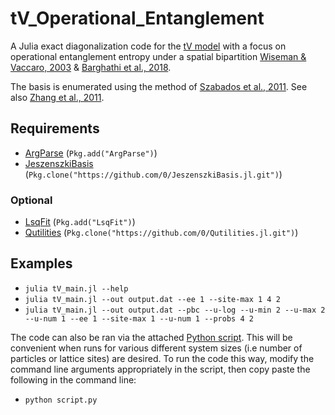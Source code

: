 # tV_Operational_Entanglement

A Julia exact diagonalization code for the [tV model](https://en.wikipedia.org/wiki/Bose%E2%80%93Hubbard_model) with a focus on operational entanglement entropy under a spatial bipartition [Wiseman & Vaccaro, 2003](https://journals.aps.org/prl/pdf/10.1103/PhysRevLett.91.097902) & [Barghathi et al., 2018](https://arxiv.org/pdf/1804.01114.pdf). 

The basis is enumerated using the method of [Szabados et al., 2011](http://coulson.chem.elte.hu/surjan/PREPRINTS/181.pdf).
See also [Zhang et al., 2011](http://arxiv.org/pdf/1102.4006v1.pdf).


## Requirements

* [ArgParse](https://github.com/carlobaldassi/ArgParse.jl) (`Pkg.add("ArgParse")`)
* [JeszenszkiBasis](https://github.com/0/JeszenszkiBasis.jl) (`Pkg.clone("https://github.com/0/JeszenszkiBasis.jl.git")`)

### Optional

* [LsqFit](https://github.com/JuliaOpt/LsqFit.jl) (`Pkg.add("LsqFit")`)
* [Qutilities](https://github.com/0/Qutilities.jl) (`Pkg.clone("https://github.com/0/Qutilities.jl.git")`)


## Examples

* `julia tV_main.jl --help`
* `julia tV_main.jl --out output.dat --ee 1 --site-max 1 4 2`
* `julia tV_main.jl --out output.dat --pbc --u-log --u-min 2 --u-max 2 --u-num 1 --ee 1 --site-max 1 --u-num 1 --probs 4 2`

The code can also be ran via the attached [Python script](https://github.com/DelMaestroGroup/tV_Operational_Entanglement/blob/master/script.py). This will be convenient when runs for various different system sizes (i.e number of particles or lattice sites) are desired. To run the code this way, modify the command line arguments appropriately in the script, then copy paste the following in the command line:

* `python script.py`
